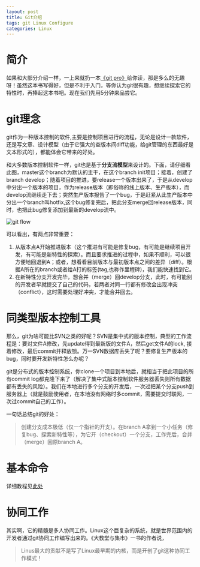 ```yaml
---
layout: post
title: Git介绍
tags: git Linux Configure
categories: Linux
---
```



# 简介

如果和大部分介绍一样，一上来就扔一本[《git pro》](http://git.oschina.net/progit/)给你读，那是多么的无趣呀！虽然这本书写得好，但是不利于入门，等你认为git很有趣，想继续探索它的特性时，再捧起这本书吧。现在我们先用5分钟来品尝它。


# git理念

git作为一种版本控制的软件,主要是控制项目进行的流程，无论是设计一款软件，还是写文章、设计模型（由于它强大的查版本间diff功能，给git管理的东西最好是文本形式的），都能体会它带来的好处。

和大多数版本控制软件一样，git也是基于**分支流模型**来设计的。下面，请仔细看此图，master这个branch为默认的主干，在这个branch init项目；接着，创建了branch develop；随着项目的推进，要release一个版本出来了，于是从develop中分出一个版本的项目，作为release版本（即俗称的线上版本、生产版本），而develop流继续走下去；突然生产版本报告了一个bug，于是赶紧从此生产版本中分出一个branch叫hotfix,这个bug修复完后，把此分支merge回release版本，同时，也把此bug修复添加到最新的develop流中。

![git flow]({{site.imgrepo}}/git_flow.jpg)

可以看出，有两点非常重要：

1. 从版本点A开始推进版本（这个推进有可能是修复bug，有可能是继续项目开发，有可能是新特性的探索）。而且要求推进的过程中，如果不顺利，可以很方便地回退到A；或者，想看看目前版本与最初版本点之间的差异（diff）。根据A所在的branch或者给A打的标签(tag,也称作里程碑)，我们能快速找到它。
2. 在新特性分支开发完毕，想合并（merge）回develop分支，此时，有可能别的开发者早就提交了自己的代码，若两者对同一行都有修改会出现冲突（conflict），这时需要处理好冲突，才能合并回去。

# 同类型版本控制工具

那么，git为啥可能比SVN之类的好呢？SVN是集中式的版本控制，典型的工作流程是：要对文件A修改，先update得到最新版的文件A，然后get文件A的lock, 接着修改，最后commit并释放锁。万一SVN数据库丢失了呢？要修复生产版本的bug，同时要开发新特性怎么办呢？

git是分布式的版本控制系统，你clone一个项目到本地后，就相当于把此项目的所有commit log都克隆下来了（解决了集中式版本控制软件服务器丢失则所有数据都有丢失的风险）。我们在本地进行多个分支的开发后，一次过把某个分支push到服务器上（就是鼓励使用者，在本地没有网络时多commit，需要提交时联网，一次过commit自己的工作）。

一句话总结git的好处：
> 创建分支成本极低（仅一个指针的开支）。在branch A拿到一个小任务（修复bug、探索新特性等），为它开（checkout）一个分支，工作完后，合并（merge）回原branch A。


# 基本命令

详细教程见[此处](http://www.liaoxuefeng.com/wiki/0013739516305929606dd18361248578c67b8067c8c017b000/)

# 协同工作

其实啊，它的精髓是多人协同工作。Linux这个巨复杂的系统，就是世界范围内的开发者通过git协同工作编写出来的。《大教堂与集市》一书的作者说，
> Linus最大的贡献不是写了Linux最早期的内核，而是开创了git这种协同工作模式！

